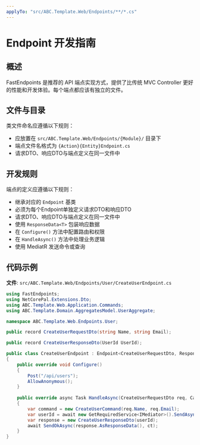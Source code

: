 ```yaml
---
applyTo: "src/ABC.Template.Web/Endpoints/**/*.cs"
---
```


# Endpoint 开发指南

## 概述

FastEndpoints 是推荐的 API 端点实现方式，提供了比传统 MVC Controller 更好的性能和开发体验。每个端点都应该有独立的文件。

## 文件与目录

类文件命名应遵循以下规则：
- 应放置在 `src/ABC.Template.Web/Endpoints/{Module}/` 目录下
- 端点文件名格式为 `{Action}{Entity}Endpoint.cs`
- 请求DTO、响应DTO与端点定义在同一文件中

## 开发规则

端点的定义应遵循以下规则：
- 继承对应的 `Endpoint` 基类
- 必须为每个Endpoint单独定义请求DTO和响应DTO
- 请求DTO、响应DTO与端点定义在同一文件中
- 使用 `ResponseData<T>` 包装响应数据
- 在 `Configure()` 方法中配置路由和权限
- 在 `HandleAsync()` 方法中处理业务逻辑
- 使用 MediatR 发送命令或查询

## 代码示例

**文件**: `src/ABC.Template.Web/Endpoints/User/CreateUserEndpoint.cs`

```csharp
using FastEndpoints;
using NetCorePal.Extensions.Dto;
using ABC.Template.Web.Application.Commands;
using ABC.Template.Domain.AggregatesModel.UserAggregate;

namespace ABC.Template.Web.Endpoints.User;

public record CreateUserRequestDto(string Name, string Email);

public record CreateUserResponseDto(UserId UserId);

public class CreateUserEndpoint : Endpoint<CreateUserRequestDto, ResponseData<CreateUserResponseDto>>
{
    public override void Configure()
    {
        Post("/api/users");
        AllowAnonymous();
    }
    
    public override async Task HandleAsync(CreateUserRequestDto req, CancellationToken ct)
    {
        var command = new CreateUserCommand(req.Name, req.Email);
        var userId = await new GetRequiredService<IMediator>().SendAsync(command);
        var response = new CreateUserResponseDto(userId);
        await SendOkAsync(response.AsResponseData(), ct);
    }
}
```
